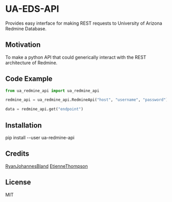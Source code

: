 # UA-EDS-API
Provides easy interface for making REST requests to University of Arizona Redmine Database.

## Motivation
To make a python API that could generically interact with the REST architecture of Redmine.

## Code Example
```python
from ua_redmine_api import ua_redmine_api

redmine_api = ua_redmine_api.RedmineApi("host", "username", "password")

data = redmine_api.get("endpoint")
```

## Installation
pip install --user ua-redmine-api

## Credits
[RyanJohannesBland](https://github.com/RyanJohannesBland)
[EtienneThompson](https://github.com/EtienneThompson)

## License
MIT
